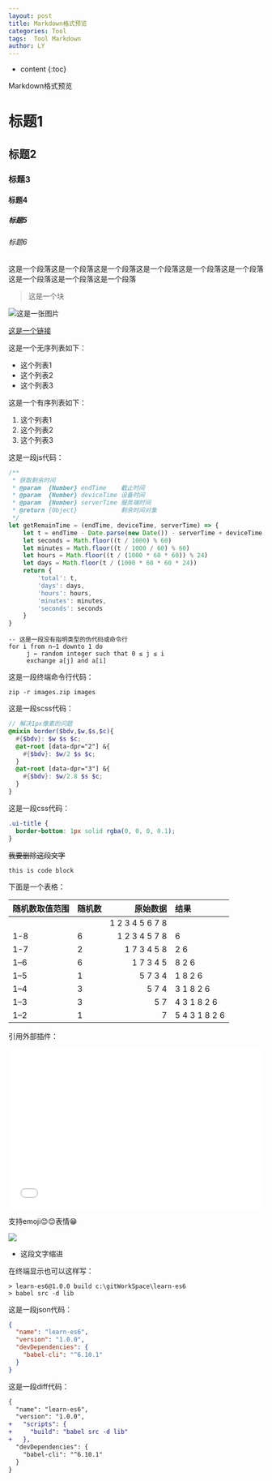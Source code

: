 ```yaml
---
layout: post
title: Markdown格式预览
categories: Tool
tags:  Tool Markdown
author: LY
---
```


* content
{:toc}

Markdown格式预览





# 标题1

## 标题2

### 标题3

#### 标题4

##### 标题5

###### 标题6



这是一个段落这是一个段落这是一个段落这是一个段落这是一个段落这是一个段落这是一个段落这是一个段落这是一个段落  




> 这是一个块



![这是一张图片](//os8ri8oj4.bkt.clouddn.com/default-cover.jpg)


[这是一个链接](https://liuyan5258.github.io)


这是一个无序列表如下：

- 这个列表1
- 这个列表2
- 这个列表3


这是一个有序列表如下：

1. 这个列表1
2. 这个列表2
3. 这个列表3


这是一段js代码：

```js
/**
 * 获取剩余时间
 * @param  {Number} endTime    截止时间
 * @param  {Number} deviceTime 设备时间
 * @param  {Number} serverTime 服务端时间
 * @return {Object}            剩余时间对象
 */
let getRemainTime = (endTime, deviceTime, serverTime) => {
    let t = endTime - Date.parse(new Date()) - serverTime + deviceTime
    let seconds = Math.floor((t / 1000) % 60)
    let minutes = Math.floor((t / 1000 / 60) % 60)
    let hours = Math.floor((t / (1000 * 60 * 60)) % 24)
    let days = Math.floor(t / (1000 * 60 * 60 * 24))
    return {
        'total': t,
        'days': days,
        'hours': hours,
        'minutes': minutes,
        'seconds': seconds
    }
}
```


```
-- 这是一段没有指明类型的伪代码或命令行
for i from n−1 downto 1 do
     j ← random integer such that 0 ≤ j ≤ i
     exchange a[j] and a[i]
```

这是一段终端命令行代码：

```shell
zip -r images.zip images
```  

这是一段scss代码：

```scss
// 解决1px像素的问题
@mixin border($bdv,$w,$s,$c){
  #{$bdv}: $w $s $c;
  @at-root [data-dpr="2"] &{
    #{$bdv}: $w/2 $s $c;
  }
  @at-root [data-dpr="3"] &{
    #{$bdv}: $w/2.8 $s $c;
  }
}
```

这是一段css代码：

```css
.ui-title {
  border-bottom: 1px solid rgba(0, 0, 0, 0.1);
}
```


<del>我要删除这段文字</del>


`this is code block`


下面是一个表格：

| 随机数取值范围 | 随机数 |        原始数据 | 结果          |
|:---------------|:-------|----------------:|:--------------|
|                |        | 1 2 3 4 5 6 7 8 |               |
| 1-8            | 6      |   1 2 3 4 5 7 8 | 6             |
| 1-7            | 2      |     1 7 3 4 5 8 | 2 6           |
| 1–6            | 6      |       1 7 3 4 5 | 8 2 6         |
| 1–5            | 1      |         5 7 3 4 | 1 8 2 6       |
| 1–4            | 3      |           5 7 4 | 3 1 8 2 6     |
| 1–3            | 3      |             5 7 | 4 3 1 8 2 6   |
| 1–2            | 1      |               7 | 5 4 3 1 8 2 6 |


引用外部插件：

<iframe height='317' scrolling='no' src='//codepen.io/liu_yan/embed/QgBgzz/?height=317&theme-id=dark&default-tab=result&embed-version=2' frameborder='no' allowtransparency='true' allowfullscreen='true' style='width: 100%;'>See the Pen <a href='https://codepen.io/liu_yan/pen/QgBgzz/'>test</a> by liu_yan (<a href='//codepen.io/liu_yan'>@liu_yan</a>) on <a href='//codepen.io'>CodePen</a>.
</iframe>

支持emoji😊😊表情😁


![](https://babeljs.io/images/logo.svg)

* 这段文字缩进


在终端显示也可以这样写：

```
> learn-es6@1.0.0 build c:\gitWorkSpace\learn-es6
> babel src -d lib
```


这是一段json代码：

```json
{
  "name": "learn-es6",
  "version": "1.0.0",
  "devDependencies": {
    "babel-cli": "^6.10.1"
  }
}
```

这是一段diff代码：

```diff
{
  "name": "learn-es6",
  "version": "1.0.0",
+   "scripts": {
+     "build": "babel src -d lib"
+   },
  "devDependencies": {
    "babel-cli": "^6.10.1"
  }
}
```
